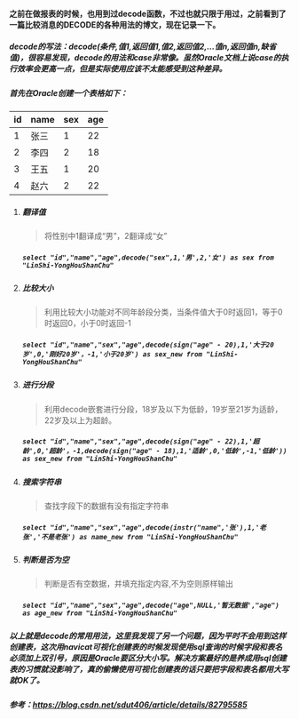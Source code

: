 #### 之前在做报表的时候，也用到过decode函数，不过也就只限于用过，之前看到了一篇比较消息的DECODE的各种用法的博文，现在记录一下。
##### decode的写法：decode(条件,值1,返回值1,值2,返回值2,…值n,返回值n,缺省值)，很容易发现，decode的用法和case非常像。虽然Oracle文档上说case的执行效率会更高一点，但是实际使用应该不太能感受到这种差异。
##### 首先在Oracle创建一个表格如下：
| id   | name | sex  | age  |
| ---- | ---- | ---- | ---- |
| 1    | 张三 | 1    | 22   |
| 2    | 李四 | 2    | 18   |
| 3    | 王五 | 1    | 20   |
| 4    | 赵六 | 2    | 22   |
1. ##### 翻译值
   > 将性别中1翻译成“男”，2翻译成“女”  
   ##### `select "id","name","age",decode("sex",1,'男',2,'女') as sex from "LinShi-YongHouShanChu" `  
2. ##### 比较大小  
   > 利用比较大小功能对不同年龄段分类，当条件值大于0时返回1，等于0时返回0，小于0时返回-1  
   ##### `select "id","name","sex","age",decode(sign("age" - 20),1,'大于20岁',0,'刚好20岁'，-1,'小于20岁') as sex_new from "LinShi-YongHouShanChu"`
3. ##### 进行分段
   > 利用decode嵌套进行分段，18岁及以下为低龄，19岁至21岁为适龄，22岁及以上为超龄。
   ##### `select "id","name","sex","age",decode(sign("age" - 22),1,'超龄',0,'超龄'，-1,decode(sign("age" - 18),1,'适龄',0,'低龄',-1,'低龄')) as sex_new from "LinShi-YongHouShanChu" `
4. ##### 搜索字符串
   > 查找字段下的数据有没有指定字符串
   ##### `select "id","name","sex","age",decode(instr("name",'张'),1,'老张','不是老张') as name_new from "LinShi-YongHouShanChu" `
5. ##### 判断是否为空
   > 判断是否有空数据，并填充指定内容,不为空则原样输出
   ##### `select "id","name","sex","age",decode("age",NULL,'暂无数据',"age") as age_new from "LinShi-YongHouShanChu" `
   
##### 以上就是decode的常用用法，这里我发现了另一个问题，因为平时不会用到这样创建表，这次用navicat可视化创建表的时候发现使用sql查询的时候字段和表名必须加上双引号，原因是Oracle要区分大小写。解决方案最好的是养成用sql创建表的习惯就没影响了，真的偷懒使用可视化创建表的话只要把字段和表名都用大写就OK了。

##### 参考：https://blog.csdn.net/sdut406/article/details/82795585
